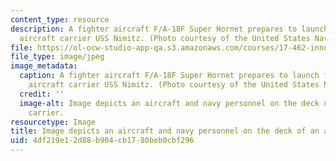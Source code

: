 ```yaml
---
content_type: resource
description: A fighter aircraft F/A-18F Super Hornet prepares to launch from the nuclear-powered
  aircraft carrier USS Nimitz. (Photo courtesy of the United States Navy.)
file: https://ol-ocw-studio-app-qa.s3.amazonaws.com/courses/17-462-innovation-in-military-organizations-fall-2005/4df219e12d88b904cb1780beb0cbf296_17-462f05.jpg
file_type: image/jpeg
image_metadata:
  caption: A fighter aircraft F/A-18F Super Hornet prepares to launch from the nuclear-powered
    aircraft carrier USS Nimitz. (Photo courtesy of the United States Navy.)
  credit: ''
  image-alt: Image depicts an aircraft and navy personnel on the deck of an aircraft
    carrier.
resourcetype: Image
title: Image depicts an aircraft and navy personnel on the deck of an aircraft carrier
uid: 4df219e1-2d88-b904-cb17-80beb0cbf296
---
```

